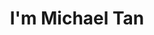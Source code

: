 ---
title : "I'm Michael Tan"
# full screen navigation
first_name : "Michael"
last_name : "Tan"
bg_image : "images/backgrounds/full-nav-bg.jpg"
# animated text loop
occupations:
- "Software Engineer"
- "Databases"
- "API's"
- "Automation"

# slider background image loop
slider_images:
- "images/backgrounds/need-service.jpg"

# button
button:
  enable : true
  label : "HIRE ME"
  link : "#contact"


# custom style
custom_class: "" 
custom_attributes: "" 
custom_css: ""

---